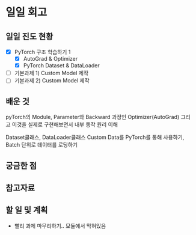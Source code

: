 # 일일 회고

## 일일 진도 현황

- [x] PyTorch 구조 학습하기 1
  - [x] AutoGrad & Optimizer
  - [x] PyTorch Dataset & DataLoader
- [ ] 기본과제 1) Custom Model 제작
- [ ] 기본과제 2) Custom Model 제작

## 배운 것

pyTorch의 Module, Parameter와 Backward 과정인 Optimizer(AutoGrad)
그리고 이것을 실제로 구현해보면서 내부 동작 원리 이해

Dataset클래스, DataLoader클래스
Custom Data를 PyTorch를 통해 사용하기, Batch 단위로 데이터를 로딩하기

## 궁금한 점


## 참고자료


## 할 일 및 계획

- 빨리 과제 마무리하기.. 모듈에서 막혀있음
